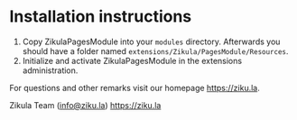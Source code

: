 # Installation instructions

1. Copy ZikulaPagesModule into your `modules` directory. Afterwards you should have a folder named `extensions/Zikula/PagesModule/Resources`.
2. Initialize and activate ZikulaPagesModule in the extensions administration.

For questions and other remarks visit our homepage <https://ziku.la>.

Zikula Team (info@ziku.la)
<https://ziku.la>

